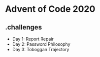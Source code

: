# Advent of Code 2020

## .challenges
+ Day 1: Report Repair
+ Day 2: Password Philosophy
+ Day 3: Toboggan Trajectory
